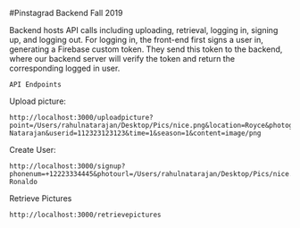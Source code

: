 #Pinstagrad Backend Fall 2019

Backend hosts API calls including uploading, retrieval, logging in, signing up, and logging out.
For logging in, the front-end first signs a user in, generating a Firebase custom token. They send
this token to the backend, where our backend server will verify the token and return the corresponding
logged in user.

```API Endpoints```

Upload picture: 
```Example
http://localhost:3000/uploadpicture?point=/Users/rahulnatarajan/Desktop/Pics/nice.png&location=Royce&photographer=Rahul Natarajan&userid=112323123123&time=1&season=1&content=image/png
```

Create User:
```Example
http://localhost:3000/signup?phonenum=+12223334445&photourl=/Users/rahulnatarajan/Desktop/Pics/nice.png&email=cristianoronaldoi@gmail.com&password=0z1l@5515t5&name=Cristiano Ronaldo
```

Retrieve Pictures
```Example
http://localhost:3000/retrievepictures
```
